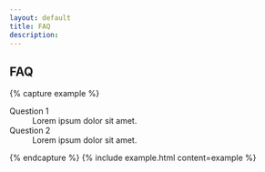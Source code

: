 ```yaml
---
layout: default
title: FAQ
description:
---
```


## FAQ

{% capture example %}
<dl class="faq">
  <dt>Question 1</dt>
  <dd>Lorem ipsum dolor sit amet.</dd>
  <dt>Question 2</dt>
  <dd>Lorem ipsum dolor sit amet.</dd>
</dl>
{% endcapture %}
{% include example.html content=example %}
